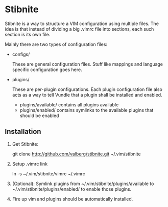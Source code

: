 # Stibnite

Stibnite is a way to structure a VIM configuration using multiple files. The
idea is that instead of dividing a big .vimrc file into sections, each such
section is its own file.

Mainly there are two types of configuration files:

- configs/

    These are general configuration files. Stuff like mappings and language
    specific configuration goes here.

- plugins/

    These are per-plugin configurations. Each plugin configuration file also
    acts as a way to tell Vundle that a plugin shall be installed and enabled.

    - plugins/available/ contains all plugins available
    - plugins/enabled/ contains symlinks to the available plugins that should
      be enabled


## Installation

1. Get Stibnite:

    git clone http://github.com/valberg/stibnite.git ~/.vim/stibnite

2. Setup .vimrc link

    ln -s ~/.vim/stibnite/vimrc ~/.vimrc

3. (Optional): Symlink plugins from ~/.vim/stibnite/plugins/available to
   ~/.vim/stibnite/plugins/enabled/ to enable those plugins.

4. Fire up vim and plugins should be automatically installed.
